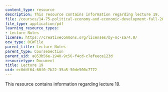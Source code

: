 ```yaml
---
content_type: resource
description: This resource contains information regarding lecture 19.
file: /courses/14-75-political-economy-and-economic-development-fall-2012/ec0ddf6460f07b2235a550de500c7772_MIT14_75F12_Lec19.pdf
file_type: application/pdf
learning_resource_types:
- Lecture Notes
license: https://creativecommons.org/licenses/by-nc-sa/4.0/
ocw_type: OCWFile
parent_title: Lecture Notes
parent_type: CourseSection
parent_uid: a853b56e-1940-9c56-f4cd-c7efeece123d
resourcetype: Document
title: Lecture 19
uid: ec0ddf64-60f0-7b22-35a5-50de500c7772
---
```

This resource contains information regarding lecture 19.